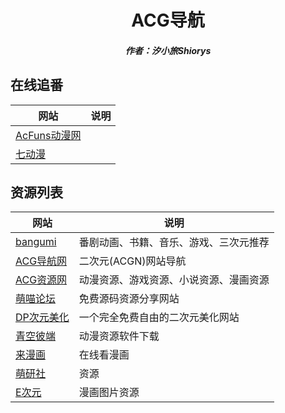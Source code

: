 <center><h1>ACG导航</h1></center>

<center><h5>作者：汐小旅Shiorys</h5></center>



## 在线追番

| 网站                                    | 说明 |
| --------------------------------------- | ---- |
| [AcFuns动漫网](https://www.acfuns.net/) |      |
| [七动漫](https://qidm.top/)             |      |





## 资源列表

| 网站                                 | 说明                                   |
| ------------------------------------ | -------------------------------------- |
| [bangumi](https://bangumi.tv/)       | 番剧动画、书籍、音乐、游戏、三次元推荐 |
| [ACG导航网](https://www.acgdh.cc/)   | 二次元(ACGN)网站导航                   |
| [ACG资源网](https://www.acgnzy.com/) | 动漫资源、游戏资源、小说资源、漫画资源 |
| [萌喵论坛](https://www.miaoi.top/)   | 免费源码资源分享网站                   |
| [DP次元美化](https://www.dp712.com/) | 一个完全免费自由的二次元美化网站       |
| [青空彼端](https://www.acgns.xyz/)   | 动漫资源软件下载                       |
| [来漫画](https://www.comemh.com/)    | 在线看漫画                             |
| [萌研社](http://www.pcmoe.net/)      | 资源                                   |
| [E次元](https://www.evacg.cc/)       | 漫画图片资源                           |


